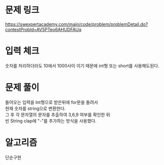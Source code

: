 # 문제 링크
https://swexpertacademy.com/main/code/problem/problemDetail.do?contestProbId=AV5PTeo6AHUDFAUq
<br>

# 입력 체크
숫자를 처리하더라도 10에서 1000사이 이기 때문에 int형 또는 short를 사용해도된다.<br>


# 문제 풀이
들어오는 입력을 Int형으로 받은뒤에 for문을 돌려서 <br>
현재 숫자를 string으로 변환한다.<br>
그 후 각 문자열의 문자를 추출하여 3,6,9 여부를 확인한 뒤<br>
빈 String clap에 "-"를 추가하는 방식을 사용했다.

# 알고리즘
단순구현